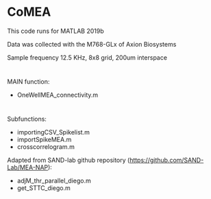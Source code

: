 # CoMEA
 
This code runs for MATLAB 2019b

Data was collected with the M768-GLx of Axion Biosystems

Sample frequency 12.5 KHz, 8x8 grid, 200um interspace

#
MAIN function:
- OneWellMEA_connectivity.m
#
Subfunctions:
- importingCSV_Spikelist.m
- importSpikeMEA.m
- crosscorrelogram.m

Adapted from SAND-lab github repository (https://github.com/SAND-Lab/MEA-NAP):
- adjM_thr_parallel_diego.m
- get_STTC_diego.m
